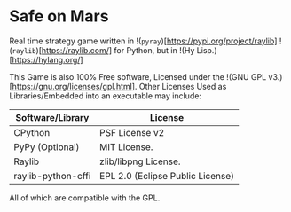 # Safe on Mars

Real time strategy game written in !(`pyray`)[https://pypi.org/project/raylib] !(`raylib`)[https://raylib.com/] for Python, but in !(Hy Lisp.)[https://hylang.org/]

This Game is also 100% Free software, Licensed under the !(GNU GPL v3.)[https://gnu.org/licenses/gpl.html]. Other Licenses Used as Libraries/Embedded into an executable may include:

|**Software/Library**  |**License**                     |
|----------------------|--------------------------------|
|CPython               |PSF License v2                  |
|PyPy (Optional)       |MIT License.                    |
|Raylib                |zlib/libpng License.            |
|raylib-python-cffi    |EPL 2.0 (Eclipse Public License)|

All of which are compatible with the GPL.

